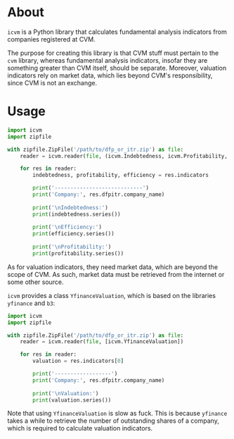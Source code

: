 # About

`icvm` is a Python library that calculates fundamental analysis indicators from companies registered at CVM.

The purpose for creating this library is that CVM stuff must pertain to the `cvm` library, whereas fundamental
analysis indicators, insofar they are something greater than CVM itself, should be separate. Moreover, valuation
indicators rely on market data, which lies beyond CVM's responsibility, since CVM is not an exchange.

# Usage

```py
import icvm
import zipfile

with zipfile.ZipFile('/path/to/dfp_or_itr.zip') as file:
    reader = icvm.reader(file, (icvm.Indebtedness, icvm.Profitability, icvm.Efficiency))

    for res in reader:
        indebtedness, profitability, efficiency = res.indicators

        print('----------------------------')
        print('Company:', res.dfpitr.company_name)
        
        print('\nIndebtedness:')
        print(indebtedness.series())
        
        print('\nEfficiency:')
        print(efficiency.series())
        
        print('\nProfitability:')
        print(profitability.series())
```

As for valuation indicators, they need market data, which are beyond the scope of CVM.
As such, market data must be retrieved from the internet or some other source.

`icvm` provides a class `YfinanceValuation`, which is based on the libraries `yfinance` and `b3`:

```py
import icvm
import zipfile

with zipfile.ZipFile('/path/to/dfp_or_itr.zip') as file:
    reader = icvm.reader(file, [icvm.YfinanceValuation])

    for res in reader:
        valuation = res.indicators[0]

        print('------------------')
        print('Company:', res.dfpitr.company_name)
        
        print('\nValuation:')
        print(valuation.series())
```

Note that using `YfinanceValuation` is slow as fuck. This is because `yfinance` takes a while to
retrieve the number of outstanding shares of a company, which is required to calculate valuation indicators.